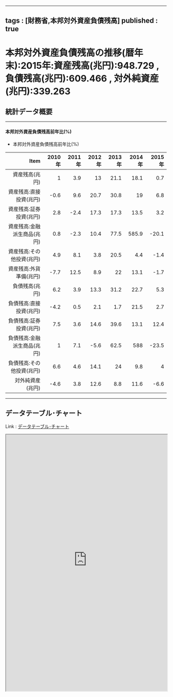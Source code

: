 
---
tags : [財務省,本邦対外資産負債残高]
published : true
---

# 本邦対外資産負債残高の推移(暦年末):2015年:資産残高(兆円):948.729 , 負債残高(兆円):609.466 , 対外純資産(兆円):339.263

## 統計データ概要

***

#### 本邦対外資産負債残高前年比(%)

- 本邦対外資産負債残高前年比(%)

<table id = 'amcc' width = '100%'>
 <thead>
  <tr>
   <th style="text-align:right;"> Item </th>
   <th style="text-align:right;"> 2010年 </th>
   <th style="text-align:right;"> 2011年 </th>
   <th style="text-align:right;"> 2012年 </th>
   <th style="text-align:right;"> 2013年 </th>
   <th style="text-align:right;"> 2014年 </th>
   <th style="text-align:right;"> 2015年 </th>
  </tr>
 </thead>
<tbody>
  <tr>
   <td style="text-align:right;"> 資産残高(兆円) </td>
   <td style="text-align:right;"> 1 </td>
   <td style="text-align:right;"> 3.9 </td>
   <td style="text-align:right;"> 13 </td>
   <td style="text-align:right;"> 21.1 </td>
   <td style="text-align:right;"> 18.1 </td>
   <td style="text-align:right;"> 0.7 </td>
  </tr>
  <tr>
   <td style="text-align:right;"> 資産残高:直接投資(兆円) </td>
   <td style="text-align:right;"> -0.6 </td>
   <td style="text-align:right;"> 9.6 </td>
   <td style="text-align:right;"> 20.7 </td>
   <td style="text-align:right;"> 30.8 </td>
   <td style="text-align:right;"> 19 </td>
   <td style="text-align:right;"> 6.8 </td>
  </tr>
  <tr>
   <td style="text-align:right;"> 資産残高:証券投資(兆円) </td>
   <td style="text-align:right;"> 2.8 </td>
   <td style="text-align:right;"> -2.4 </td>
   <td style="text-align:right;"> 17.3 </td>
   <td style="text-align:right;"> 17.3 </td>
   <td style="text-align:right;"> 13.5 </td>
   <td style="text-align:right;"> 3.2 </td>
  </tr>
  <tr>
   <td style="text-align:right;"> 資産残高:金融派生商品(兆円) </td>
   <td style="text-align:right;"> 0.8 </td>
   <td style="text-align:right;"> -2.3 </td>
   <td style="text-align:right;"> 10.4 </td>
   <td style="text-align:right;"> 77.5 </td>
   <td style="text-align:right;"> 585.9 </td>
   <td style="text-align:right;"> -20.1 </td>
  </tr>
  <tr>
   <td style="text-align:right;"> 資産残高:その他投資(兆円) </td>
   <td style="text-align:right;"> 4.9 </td>
   <td style="text-align:right;"> 8.1 </td>
   <td style="text-align:right;"> 3.8 </td>
   <td style="text-align:right;"> 20.5 </td>
   <td style="text-align:right;"> 4.4 </td>
   <td style="text-align:right;"> -1.4 </td>
  </tr>
  <tr>
   <td style="text-align:right;"> 資産残高:外貨準備(兆円) </td>
   <td style="text-align:right;"> -7.7 </td>
   <td style="text-align:right;"> 12.5 </td>
   <td style="text-align:right;"> 8.9 </td>
   <td style="text-align:right;"> 22 </td>
   <td style="text-align:right;"> 13.1 </td>
   <td style="text-align:right;"> -1.7 </td>
  </tr>
  <tr>
   <td style="text-align:right;"> 負債残高(兆円) </td>
   <td style="text-align:right;"> 6.2 </td>
   <td style="text-align:right;"> 3.9 </td>
   <td style="text-align:right;"> 13.3 </td>
   <td style="text-align:right;"> 31.2 </td>
   <td style="text-align:right;"> 22.7 </td>
   <td style="text-align:right;"> 5.3 </td>
  </tr>
  <tr>
   <td style="text-align:right;"> 負債残高:直接投資(兆円) </td>
   <td style="text-align:right;"> -4.2 </td>
   <td style="text-align:right;"> 0.5 </td>
   <td style="text-align:right;"> 2.1 </td>
   <td style="text-align:right;"> 1.7 </td>
   <td style="text-align:right;"> 21.5 </td>
   <td style="text-align:right;"> 2.7 </td>
  </tr>
  <tr>
   <td style="text-align:right;"> 負債残高:証券投資(兆円) </td>
   <td style="text-align:right;"> 7.5 </td>
   <td style="text-align:right;"> 3.6 </td>
   <td style="text-align:right;"> 14.6 </td>
   <td style="text-align:right;"> 39.6 </td>
   <td style="text-align:right;"> 13.1 </td>
   <td style="text-align:right;"> 12.4 </td>
  </tr>
  <tr>
   <td style="text-align:right;"> 負債残高:金融派生商品(兆円) </td>
   <td style="text-align:right;"> 1 </td>
   <td style="text-align:right;"> 7.1 </td>
   <td style="text-align:right;"> -5.6 </td>
   <td style="text-align:right;"> 62.5 </td>
   <td style="text-align:right;"> 588 </td>
   <td style="text-align:right;"> -23.5 </td>
  </tr>
  <tr>
   <td style="text-align:right;"> 負債残高:その他投資(兆円) </td>
   <td style="text-align:right;"> 6.6 </td>
   <td style="text-align:right;"> 4.6 </td>
   <td style="text-align:right;"> 14.1 </td>
   <td style="text-align:right;"> 24 </td>
   <td style="text-align:right;"> 9.8 </td>
   <td style="text-align:right;"> 4 </td>
  </tr>
  <tr>
   <td style="text-align:right;"> 対外純資産(兆円) </td>
   <td style="text-align:right;"> -4.6 </td>
   <td style="text-align:right;"> 3.8 </td>
   <td style="text-align:right;"> 12.6 </td>
   <td style="text-align:right;"> 8.8 </td>
   <td style="text-align:right;"> 11.6 </td>
   <td style="text-align:right;"> -6.6 </td>
  </tr>
</tbody>
</table>


***

## データテーブル･チャート

Link : [データテーブル･チャート](http://knowledgevault.saecanet.com/charts/am-consulting.co.jp-InternationalInvestmentPosition.html)

<iframe src="http://knowledgevault.saecanet.com/charts/am-consulting.co.jp-InternationalInvestmentPosition.html" width="100%" height="800px"></iframe>